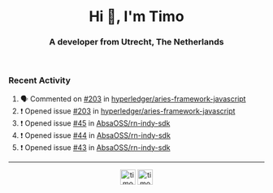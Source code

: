 <h1 align="center">Hi 👋, I'm Timo</h1>
<h3 align="center">A developer from Utrecht, The Netherlands</h3>
<br/>
<!-- https://github.com/rahuldkjain/github-profile-readme-generator --!>

<!--  <p align="left"><img src="https://github-readme-stats.vercel.app/api?username=timoglastra&show_icons=true&count_private=true&" alt="timoglastra" /></p> --!>

<!--
Github language stats
<p align="left"><img src="https://github-readme-stats.vercel.app/api/top-langs/?username=timoglastra&layout=compact" alt="timoglastra" /><p>
-->

<!-- Codestats language stats -->
<!-- <p align="left"><img src="https://codestats-readme.vercel.app/api/top-langs/?username=timoglastra&layout=compact&language_count=12" alt="timoglastra" /><p>    --!>
  
<h3>Recent Activity</h3>

<!--START_SECTION:activity-->
1. 🗣 Commented on [#203](https://github.com/hyperledger/aries-framework-javascript/issues/203) in [hyperledger/aries-framework-javascript](https://github.com/hyperledger/aries-framework-javascript)
2. ❗️ Opened issue [#203](https://github.com/hyperledger/aries-framework-javascript/issues/203) in [hyperledger/aries-framework-javascript](https://github.com/hyperledger/aries-framework-javascript)
3. ❗️ Opened issue [#45](https://github.com/AbsaOSS/rn-indy-sdk/issues/45) in [AbsaOSS/rn-indy-sdk](https://github.com/AbsaOSS/rn-indy-sdk)
4. ❗️ Opened issue [#44](https://github.com/AbsaOSS/rn-indy-sdk/issues/44) in [AbsaOSS/rn-indy-sdk](https://github.com/AbsaOSS/rn-indy-sdk)
5. ❗️ Opened issue [#43](https://github.com/AbsaOSS/rn-indy-sdk/issues/43) in [AbsaOSS/rn-indy-sdk](https://github.com/AbsaOSS/rn-indy-sdk)
<!--END_SECTION:activity-->

---

<p align="center">
<a href="https://twitter.com/timoglastra" target="blank"><img align="center" src="https://cdn.jsdelivr.net/npm/simple-icons@3.0.1/icons/twitter.svg" alt="timoglastra" height="30" width="30" /></a>
<a href="https://linkedin.com/in/timoglastra" target="blank"><img align="center" src="https://cdn.jsdelivr.net/npm/simple-icons@3.0.1/icons/linkedin.svg" alt="timoglastra" height="30" width="30" /></a>
</p>



